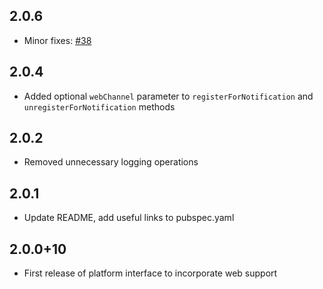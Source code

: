 ## 2.0.6
* Minor fixes: [#38](https://github.com/Diversido/flutter_twilio_conversations/issues/38)

## 2.0.4
* Added optional `webChannel` parameter to `registerForNotification` and `unregisterForNotification` methods

## 2.0.2
* Removed unnecessary logging operations
  
## 2.0.1
* Update README, add useful links to pubspec.yaml

## 2.0.0+10
* First release of platform interface to incorporate web support
